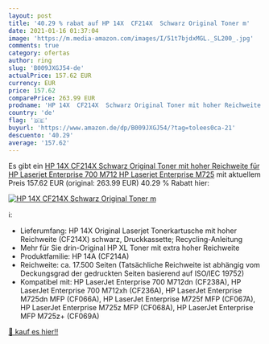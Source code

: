 ```yaml
---
layout: post
title: '40.29 % rabat auf HP 14X  CF214X  Schwarz Original Toner m'
date: 2021-01-16 01:37:04
image: 'https://m.media-amazon.com/images/I/51t7bjdxMGL._SL200_.jpg'
comments: true
category: ofertas
author: ring
slug: 'B009JXGJ54-de'
actualPrice: 157.62 EUR
currency: EUR
price: 157.62
comparePrice: 263.99 EUR
prodname: 'HP 14X  CF214X  Schwarz Original Toner mit hoher Reichweite für HP Laserjet Enterprise 700 M712  HP Laserjet Enterprise M725'
country: 'de'
flag: '🇩🇪'
buyurl: 'https://www.amazon.de/dp/B009JXGJ54/?tag=tolees0ca-21'
descuento: '40.29'
average: '157.62'
---
```


Es gibt ein [HP 14X  CF214X  Schwarz Original Toner mit hoher Reichweite für HP Laserjet Enterprise 700 M712  HP Laserjet Enterprise M725](https://www.amazon.de/dp/B009JXGJ54/?tag=tolees0ca-21) mit aktuellem Preis 157.62 EUR (original: 263.99 EUR) 40.29 % Rabatt hier:

[![HP 14X  CF214X  Schwarz Original Toner m](https://m.media-amazon.com/images/I/51t7bjdxMGL._SL200_.jpg)](https://www.amazon.de/dp/B009JXGJ54/?tag=tolees0ca-21)

ℹ️:

- Lieferumfang: HP 14X Original Laserjet Tonerkartusche mit hoher Reichweite (CF214X) schwarz, Druckkassette; Recycling-Anleitung
- Mehr für Sie drin-Original HP XL Toner mit extra hoher Reichweite
- Produktfamilie: HP 14A (CF214A)
- Reichweite: ca. 17.500 Seiten (Tatsächliche Reichweite ist abhängig vom Deckungsgrad der gedruckten Seiten basierend auf ISO/IEC 19752)
- Kompatibel mit: HP LaserJet Enterprise 700 M712dn (CF238A), HP LaserJet Enterprise 700 M712xh (CF236A), HP LaserJet Enterprise M725dn MFP (CF066A), HP LaserJet Enterprise M725f MFP (CF067A), HP LaserJet Enterprise M725z MFP (CF068A), HP LaserJet Enterprise MFP M725z+ (CF069A)

[🛒 kauf es hier!!](https://www.amazon.de/dp/B009JXGJ54/?tag=tolees0ca-21)
